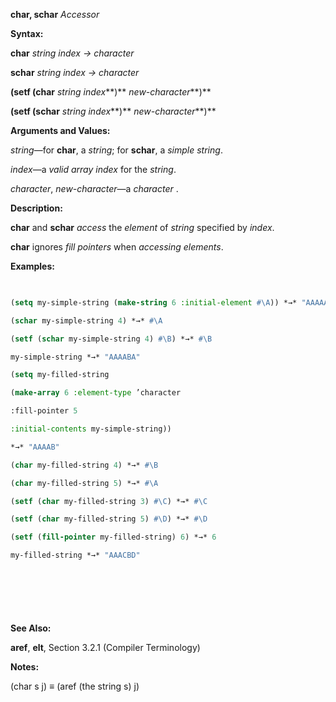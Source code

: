 **char, schar** *Accessor* 



**Syntax:** 



**char** *string index → character* 



**schar** *string index → character* 



**(setf (char** *string index***)** *new-character***)** 



**(setf (schar** *string index***)** *new-character***)** 



**Arguments and Values:** 



*string*—for **char**, a *string*; for **schar**, a *simple string*. 



*index*—a *valid array index* for the *string*. 



*character*, *new-character*—a *character* . 



**Description:** 



**char** and **schar** *access* the *element* of *string* specified by *index*. 



**char** ignores *fill pointers* when *accessing elements*. 



**Examples:**
```lisp
 

(setq my-simple-string (make-string 6 :initial-element #\A)) *→* "AAAAAA" 

(schar my-simple-string 4) *→* #\A 

(setf (schar my-simple-string 4) #\B) *→* #\B 

my-simple-string *→* "AAAABA" 

(setq my-filled-string 

(make-array 6 :element-type ’character 

:fill-pointer 5 

:initial-contents my-simple-string)) 

*→* "AAAAB" 

(char my-filled-string 4) *→* #\B 

(char my-filled-string 5) *→* #\A 

(setf (char my-filled-string 3) #\C) *→* #\C 

(setf (char my-filled-string 5) #\D) *→* #\D 

(setf (fill-pointer my-filled-string) 6) *→* 6 

my-filled-string *→* "AAACBD" 



 

 


```
**See Also:** 



**aref**, **elt**, Section 3.2.1 (Compiler Terminology) 



**Notes:** 



(char s j) *≡* (aref (the string s) j) 



